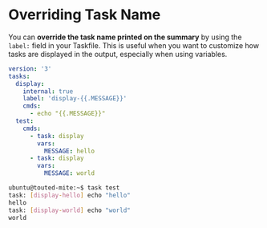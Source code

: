 # Overriding Task Name

You can **override the task name printed on the summary** by using the `label:` field in your Taskfile. This is useful when you want to customize how tasks are displayed in the output, especially when using variables.

```yaml title="Taskfile.yaml"
version: '3'
tasks:
  display:
    internal: true
    label: 'display-{{.MESSAGE}}'
    cmds:
      - echo "{{.MESSAGE}}"
  test:
    cmds:
      - task: display
        vars:
          MESSAGE: hello
      - task: display
        vars:
          MESSAGE: world
```

```bash title="Demo and Output"
ubuntu@touted-mite:~$ task test 
task: [display-hello] echo "hello"
hello
task: [display-world] echo "world"
world
```